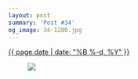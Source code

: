 ```yaml
---
layout: post
summary: 'Post #34'
og_image: 34-1280.jpg
---
```


<div class="post">
 <time>
  <a href="/34">
   {{ page.date | date: "%B %-d, %Y" }}
  </a>
 </time>
 <a href="/34">
  <figure data-taken="9/3/2013">
   <img sizes="(min-width: 700px) 50vw, calc(100vw - 2rem)" src="{{ site.assets_url }}/34-640.jpg" srcset="{{ site.assets_url }}/34-1280.jpg 1280w, {{ site.assets_url }}/34-960.jpg 960w, {{ site.assets_url }}/34-640.jpg 640w, {{ site.assets_url }}/34-320.jpg 320w"/>
  </figure>
 </a>
</div>
